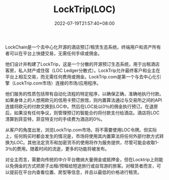 ﻿---
weight: 
title: "LockTrip(LOC)"
description: "LockChain是一个去中心化开源的酒店预订/租赁生态系统，终端用户和资产所有者可以在平台上快捷交易，无需任何手续或佣金"
date: 2022-07-19T21:57:40+08:00
lastmod: 2022-07-19T16:45:40+08:00
draft: false
authors: ["seven"]
featuredImage: "locktriploc.webp"
link: "https://locktrip.com/"
tags: ["数字代币","LockTrip(LOC)"]
categories: ["navigation"]
navigation: ["数字代币"]
lightgallery: true
toc: true
pinned: false
recommend: false
recommend1: false
---
LockChain是一个去中心化开源的酒店预订/租赁生态系统，终端用户和资产所有者可以在平台上快捷交易，无需任何手续或佣金。

他们设计并构建了LockTrip，这是一个分散的开源预订生态系统，用于出租酒店客房，私人财产或住宿（LOC Ledger分散式）。LockTrip允许最终客户和业主在平台上相互交易，而无需任何费用或佣金。LockTrip.com是第一个与去中心化引擎（LockTrip.com市场）连接的市场/应用程序。 

他们服务的性质包括带有自动化流程的特定程序，以确保正确，准确地执行付款。如果身体上的人想用欧元的信用卡预订旅馆，则内置算法通过与交易所之间的API连接将欧元的付款交换到LOC中。然后在LOC处以0％的佣金执行预订。在退房后，如果没有任何争议，则管理预订的智能合约将付款支付给酒店。酒店将LOC清算到菲亚特，菲亚特支付的手续费为酒店的0％。

从客户的角度出发，浏览LockTrip.com市场，将不需要使用LOC令牌。但实际上，任何购买时都会发生的情况是，市场将使用其内置算法将任何外部付款方式转换为LOC。其他法定货币和加密货币的使用将作为服务提供，尽管可能会收取1-3％的费用。随着时间的流逝，更多的功能将被发布。

对业主而言，需要向传统的中介平台缴纳大量佣金或抵押金，但在Locktrip上则能以免佣金的方式把房子出租/预租给短途旅行或自驾游的旅客。对租赁者而言，可以提前在平台内查看位置、房型等信息，并且以最低的价格进行租赁。